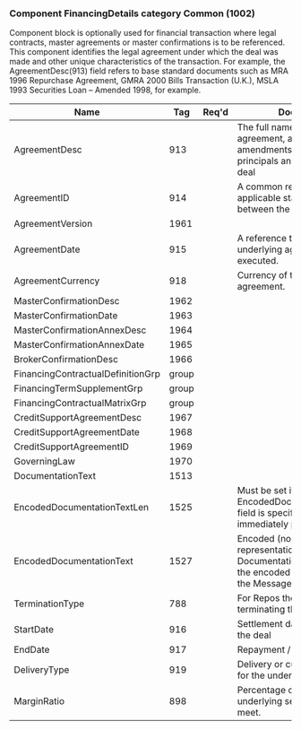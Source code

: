 ### Component FinancingDetails category Common (1002)

Component block is optionally used for financial transaction where legal contracts, master agreements or master confirmations is to be referenced. This component identifies the legal agreement under which the deal was made and other unique characteristics of the transaction. For example, the AgreementDesc(913) field refers to base standard documents such as MRA 1996 Repurchase Agreement, GMRA 2000 Bills Transaction (U.K.), MSLA 1993 Securities Loan – Amended 1998, for example.

| Name                              | Tag   | Req'd | Documentation                                                                                                                               |
|-----------------------------------|-------|----------|-------------------------------------------------------------------------------------------------------------------------------|
| AgreementDesc                     | 913   |       | The full name of the base standard agreement, annexes and amendments in place between the principals and applicable to this deal                       |
| AgreementID                       | 914   |       | A common reference to the applicable standing agreement between the principals                                                                         |
| AgreementVersion                  | 1961  |       |                                                                                                                                |
| AgreementDate                     | 915   |       | A reference to the date the underlying agreement was executed.                                                                                         |
| AgreementCurrency                 | 918   |       | Currency of the underlying agreement.                                                                                                                  |
| MasterConfirmationDesc            | 1962  |       |                                                                                                                                |
| MasterConfirmationDate            | 1963  |       |                                                                                                                                |
| MasterConfirmationAnnexDesc       | 1964  |       |                                                                                                                                |
| MasterConfirmationAnnexDate       | 1965  |       |                                                                                                                                |
| BrokerConfirmationDesc            | 1966  |       |                                                                                                                                |
| FinancingContractualDefinitionGrp | group |       |                                                                                                                                |
| FinancingTermSupplementGrp        | group |       |                                                                                                                                |
| FinancingContractualMatrixGrp     | group |       |                                                                                                                                |
| CreditSupportAgreementDesc        | 1967  |       |                                                                                                                                |
| CreditSupportAgreementDate        | 1968  |       |                                                                                                                                |
| CreditSupportAgreementID          | 1969  |       |                                                                                                                                |
| GoverningLaw                      | 1970  |       |                                                                                                                                |
| DocumentationText                 | 1513  |       |                                                                                                                                |
| EncodedDocumentationTextLen       | 1525  |       | Must be set if EncodedDocumentationText(1527) field is specified and must immediately precede it.                                                      |
| EncodedDocumentationText          | 1527  |       | Encoded (non-ASCII characters) representation of the DocumentationText(1513) field in the encoded format specified via the MessageEncoding(347) field. |
| TerminationType                   | 788   |       | For Repos the timing or method for terminating the agreement.                                                                                          |
| StartDate                         | 916   |       | Settlement date of the beginning of the deal                                                                                                           |
| EndDate                           | 917   |       | Repayment / repurchase date                                                                                                                            |
| DeliveryType                      | 919   |       | Delivery or custody arrangement for the underlying securities                                                                                          |
| MarginRatio                       | 898   |       | Percentage of cash value that underlying security collateral must meet.                                                                                |

